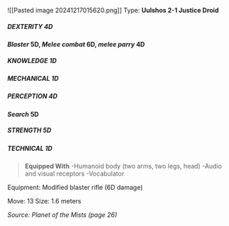 ![[Pasted image 20241217015620.png]]
Type: **Uulshos 2-1 Justice Droid**
##### DEXTERITY 4D
***Blaster* 5D, *Melee combat* 6D, *melee parry* 4D**
##### KNOWLEDGE 1D
##### MECHANICAL 1D
##### PERCEPTION 4D
***Search* 5D**
##### STRENGTH 5D
##### TECHNICAL 1D

> **Equipped With**
> -Humanoid body (two arms, two legs, head)
> -Audio and visual receptors
> -Vocabulator

Equipment: Modified blaster rifle (6D damage)

Move: 13
Size: 1.6 meters

*Source: Planet of the Mists (page 26)*